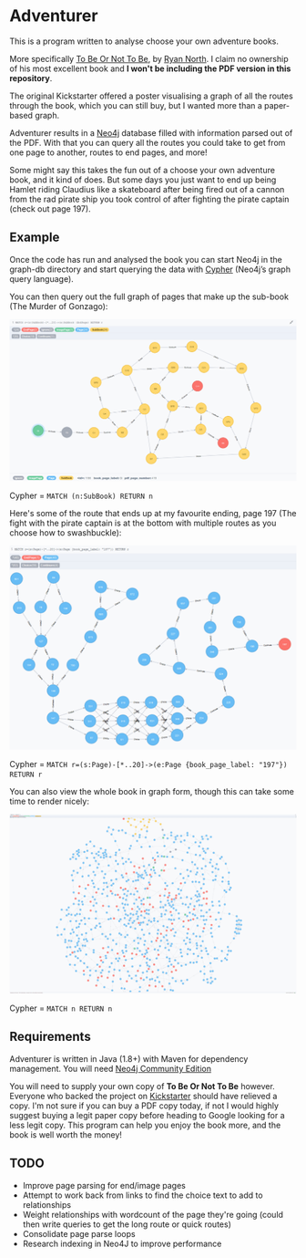# Adventurer #
This is a program written to analyse choose your own adventure books.

More specifically [To Be Or Not To Be](https://www.kickstarter.com/projects/breadpig/to-be-or-not-to-be-that-is-the-adventure/), by [Ryan North](https://twitter.com/ryanqnorth).
I claim no ownership of his most excellent book and **I won't be including the PDF version in this repository**.

The original Kickstarter offered a poster visualising a graph of all the routes through the book, which you can still buy, but I wanted more than a paper-based graph.

Adventurer results in a [Neo4j](http://neo4j.com/) database filled with information parsed out of the PDF. With that you can query all the routes you could take to get from one page to another, routes to end pages, and more!

Some might say this takes the fun out of a choose your own adventure book, and it kind of does. But some days you just want to end up being Hamlet riding Claudius like a skateboard after being fired out of a cannon from the rad pirate ship you took control of after fighting the pirate captain (check out page 197).

## Example ##
Once the code has run and analysed the book you can start Neo4j in the graph-db directory and start querying the data with [Cypher](http://neo4j.com/developer/cypher/) (Neo4j’s graph query language).

You can then query out the full graph of pages that make up the sub-book (The Murder of Gonzago):

![Sub Book graph rendered by Neo4j](./images/sub-book.gif)

Cypher = `MATCH (n:SubBook) RETURN n`

Here's some of the route that ends up at my favourite ending, page 197 (The fight with the pirate captain is at the bottom with multiple routes as you choose how to swashbuckle):

![Part of the route leading to page 197](./images/pirate-route.gif)

Cypher = `MATCH r=(s:Page)-[*..20]->(e:Page {book_page_label: "197"}) RETURN r`

You can also view the whole book in graph form, though this can take some time to render nicely:

![The entire book graph](./images/entire-book.gif)

Cypher = `MATCH n RETURN n`

## Requirements ##
Adventurer is written in Java (1.8+) with Maven for dependency management. You will need [Neo4j Community Edition](http://neo4j.com/download/)

You will need to supply your own copy of **To Be Or Not To Be** however. Everyone who backed the project on [Kickstarter](https://www.kickstarter.com/) should have relieved a copy. I'm not sure if you can buy a PDF copy today, if not I would highly suggest buying a legit paper copy before heading to Google looking for a less legit copy. This program can help you enjoy the book more, and the book is well worth the money!

## TODO ##
- Improve page parsing for end/image pages
- Attempt to work back from links to find the choice text to add to relationships
- Weight relationships with wordcount of the page they're going (could then write queries to get the long route or quick routes)
- Consolidate page parse loops
- Research indexing in Neo4J to improve performance
